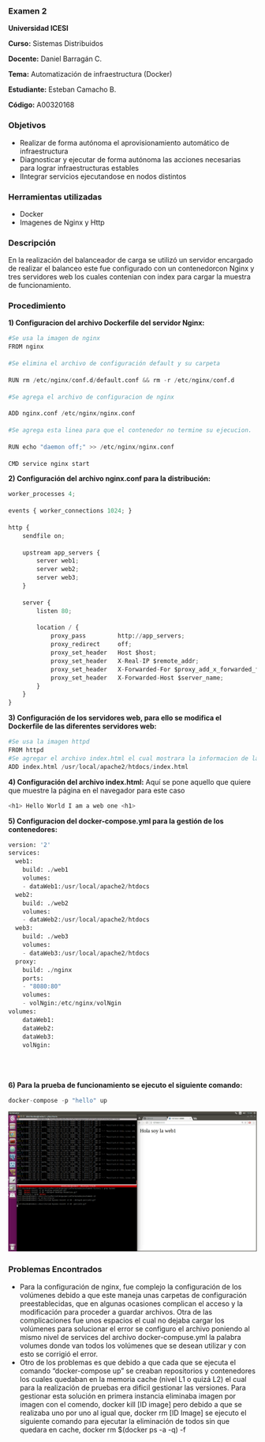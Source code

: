 ### Examen 2

**Universidad ICESI**  

**Curso:** Sistemas Distribuidos  

**Docente:** Daniel Barragán C.  

**Tema:**  Automatización de infraestructura (Docker) 

**Estudiante:** Esteban Camacho B.

**Código:** A00320168

### Objetivos
* Realizar de forma autónoma el aprovisionamiento automático de infraestructura
* Diagnosticar y ejecutar de forma autónoma las acciones necesarias para lograr infraestructuras estables
* IIntegrar servicios ejecutandose en nodos distintos

### Herramientas utilizadas
* Docker
* Imagenes de Nginx y Http

### Descripción
En la realización del balanceador de carga se utilizó un servidor encargado de realizar 
el balanceo este fue configurado con un contenedorcon Nginx y tres servidores web
los cuales contenian con index para cargar la muestra de funcionamiento.

### Procedimiento

**1) Configuracion del archivo Dockerfile del servidor Nginx:**

```python
#Se usa la imagen de nginx
FROM nginx

#Se elimina el archivo de configuración default y su carpeta

RUN rm /etc/nginx/conf.d/default.conf && rm -r /etc/nginx/conf.d

#Se agrega el archivo de configuracion de nginx

ADD nginx.conf /etc/nginx/nginx.conf

#Se agrega esta linea para que el contenedor no termine su ejecucion.

RUN echo "daemon off;" >> /etc/nginx/nginx.conf

CMD service nginx start
```

**2) Configuración del archivo nginx.conf para la distribución:**
```python
worker_processes 4;
 
events { worker_connections 1024; }
 
http {
    sendfile on;
 
    upstream app_servers {
        server web1;
        server web2;
        server web3;
    }
 
    server {
        listen 80;
 
        location / {
            proxy_pass         http://app_servers;
            proxy_redirect     off;
            proxy_set_header   Host $host;
            proxy_set_header   X-Real-IP $remote_addr;
            proxy_set_header   X-Forwarded-For $proxy_add_x_forwarded_for;
            proxy_set_header   X-Forwarded-Host $server_name;
        }
    }
}
```
**3) Configuración de los servidores web, para ello se modifica el Dockerfile de las diferentes servidores web:**

```python
#Se usa la imagen httpd
FROM httpd
#Se agregar el archivo index.html el cual mostrara la informacion de la web pertinente
ADD index.html /usr/local/apache2/htdocs/index.html
```
**4) Configuración del archivo index.html:**
Aquí se pone aquello que quiere que muestre la página en el navegador para este caso
```python
<h1> Hello World I am a web one <h1>
```

**5) Configuracion del docker-compose.yml para la gestión de los contenedores:**
``` python
version: '2'
services:
  web1:
    build: ./web1
    volumes:
    - dataWeb1:/usr/local/apache2/htdocs
  web2:
    build: ./web2
    volumes:
    - dataWeb2:/usr/local/apache2/htdocs
  web3:
    build: ./web3
    volumes:
    - dataWeb3:/usr/local/apache2/htdocs
  proxy:
    build: ./nginx
    ports:
    - "8080:80"
    volumes:
    - volNgin:/etc/nginx/volNgin 
volumes:    
    dataWeb1: 
    dataWeb2:
    dataWeb3:
    volNgin:
    

 
```
**6) Para la prueba de funcionamiento se ejecuto el siguiente comando:**

```python
docker-compose -p "hello" up
```
![GitHub Logo0](Imagenes/parcial2.gif)

### Problemas Encontrados

* Para la configuración de nginx, fue complejo la configuración de los volúmenes debido a que este maneja unas carpetas de configuración preestablecidas, que en algunas ocasiones complican el acceso y la modificación para proceder a guardar archivos. Otra de las complicaciones fue unos espacios el cual no dejaba cargar los volúmenes para solucionar el error se configuro el archivo poniendo al mismo nivel de services del archivo docker-compuse.yml la palabra volumes donde van todos los volúmenes que se desean utilizar y con esto se corrigió el error.
* Otro de los problemas es que debido a que cada que se ejecuta el comando “docker-compose up” se creaban repositorios y contenedores los cuales quedaban en la memoria cache (nivel L1 o quizá L2) el cual para la realización de pruebas era dificil gestionar las versiones. Para gestionar esta solución en primera instancia eliminaba imagen por imagen con el comendo, docker kill [ID image] pero debido a que se realizaba uno por uno al igual que, docker rm [ID Image] se ejecuto el siguiente comando para ejecutar la eliminación de todos sin que quedara en cache, docker rm $(docker ps -a -q) -f


